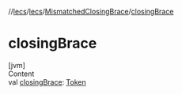 //[lecs](../../index.md)/[lecs](../index.md)/[MismatchedClosingBrace](index.md)/[closingBrace](closing-brace.md)



# closingBrace  
[jvm]  
Content  
val [closingBrace](closing-brace.md): [Token](../-token/index.md)  



